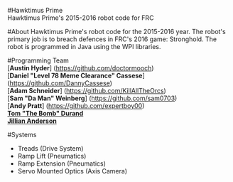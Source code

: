 #Hawktimus Prime 		
Hawktimus Prime's 2015-2016 robot code for FRC
 
#About
Hawktimus Prime's robot code for the 2015-2016 year. The robot's primary job is to breach defences in FRC's 2016 game: Stronghold. The robot is programmed in Java using the WPI libraries. 

#Programming Team		
[**Austin Hyder**] (https://github.com/doctormooch)		
[**Daniel "Level 78 Meme Clearance" Cassese**] (https://github.com/DannyCassese)		
[**Adam Schneider**] (https://github.com/KillAllTheOrcs)		
[**Sam "Da Man" Weinberg**] (https://github.com/sam0703)		
[**Andy Pratt**] (https://github.com/expertboy00)		
[**Tom "The Bomb" Durand**](https://github.com/DurandThomas)  
[**Jillian Anderson**](https://github.com/galaxygaleas)
 
#Systems		
- Treads (Drive System)		
- Ramp Lift (Pneumatics)
- Ramp Extension (Pneumatics) 
- Servo Mounted Optics (Axis Camera)
